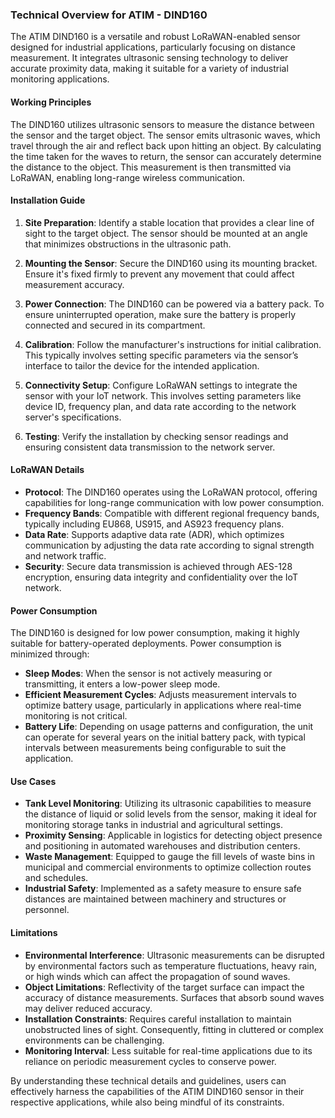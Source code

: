 ### Technical Overview for ATIM - DIND160

The ATIM DIND160 is a versatile and robust LoRaWAN-enabled sensor designed for industrial applications, particularly focusing on distance measurement. It integrates ultrasonic sensing technology to deliver accurate proximity data, making it suitable for a variety of industrial monitoring applications.

#### Working Principles

The DIND160 utilizes ultrasonic sensors to measure the distance between the sensor and the target object. The sensor emits ultrasonic waves, which travel through the air and reflect back upon hitting an object. By calculating the time taken for the waves to return, the sensor can accurately determine the distance to the object. This measurement is then transmitted via LoRaWAN, enabling long-range wireless communication.

#### Installation Guide

1. **Site Preparation**: Identify a stable location that provides a clear line of sight to the target object. The sensor should be mounted at an angle that minimizes obstructions in the ultrasonic path.

2. **Mounting the Sensor**: Secure the DIND160 using its mounting bracket. Ensure it's fixed firmly to prevent any movement that could affect measurement accuracy.

3. **Power Connection**: The DIND160 can be powered via a battery pack. To ensure uninterrupted operation, make sure the battery is properly connected and secured in its compartment.

4. **Calibration**: Follow the manufacturer's instructions for initial calibration. This typically involves setting specific parameters via the sensor’s interface to tailor the device for the intended application.

5. **Connectivity Setup**: Configure LoRaWAN settings to integrate the sensor with your IoT network. This involves setting parameters like device ID, frequency plan, and data rate according to the network server's specifications.

6. **Testing**: Verify the installation by checking sensor readings and ensuring consistent data transmission to the network server.

#### LoRaWAN Details

- **Protocol**: The DIND160 operates using the LoRaWAN protocol, offering capabilities for long-range communication with low power consumption.
- **Frequency Bands**: Compatible with different regional frequency bands, typically including EU868, US915, and AS923 frequency plans.
- **Data Rate**: Supports adaptive data rate (ADR), which optimizes communication by adjusting the data rate according to signal strength and network traffic.
- **Security**: Secure data transmission is achieved through AES-128 encryption, ensuring data integrity and confidentiality over the IoT network.

#### Power Consumption

The DIND160 is designed for low power consumption, making it highly suitable for battery-operated deployments. Power consumption is minimized through:

- **Sleep Modes**: When the sensor is not actively measuring or transmitting, it enters a low-power sleep mode.
- **Efficient Measurement Cycles**: Adjusts measurement intervals to optimize battery usage, particularly in applications where real-time monitoring is not critical.
- **Battery Life**: Depending on usage patterns and configuration, the unit can operate for several years on the initial battery pack, with typical intervals between measurements being configurable to suit the application.

#### Use Cases

- **Tank Level Monitoring**: Utilizing its ultrasonic capabilities to measure the distance of liquid or solid levels from the sensor, making it ideal for monitoring storage tanks in industrial and agricultural settings.
- **Proximity Sensing**: Applicable in logistics for detecting object presence and positioning in automated warehouses and distribution centers.
- **Waste Management**: Equipped to gauge the fill levels of waste bins in municipal and commercial environments to optimize collection routes and schedules.
- **Industrial Safety**: Implemented as a safety measure to ensure safe distances are maintained between machinery and structures or personnel.

#### Limitations

- **Environmental Interference**: Ultrasonic measurements can be disrupted by environmental factors such as temperature fluctuations, heavy rain, or high winds which can affect the propagation of sound waves.
- **Object Limitations**: Reflectivity of the target surface can impact the accuracy of distance measurements. Surfaces that absorb sound waves may deliver reduced accuracy.
- **Installation Constraints**: Requires careful installation to maintain unobstructed lines of sight. Consequently, fitting in cluttered or complex environments can be challenging.
- **Monitoring Interval**: Less suitable for real-time applications due to its reliance on periodic measurement cycles to conserve power.

By understanding these technical details and guidelines, users can effectively harness the capabilities of the ATIM DIND160 sensor in their respective applications, while also being mindful of its constraints.